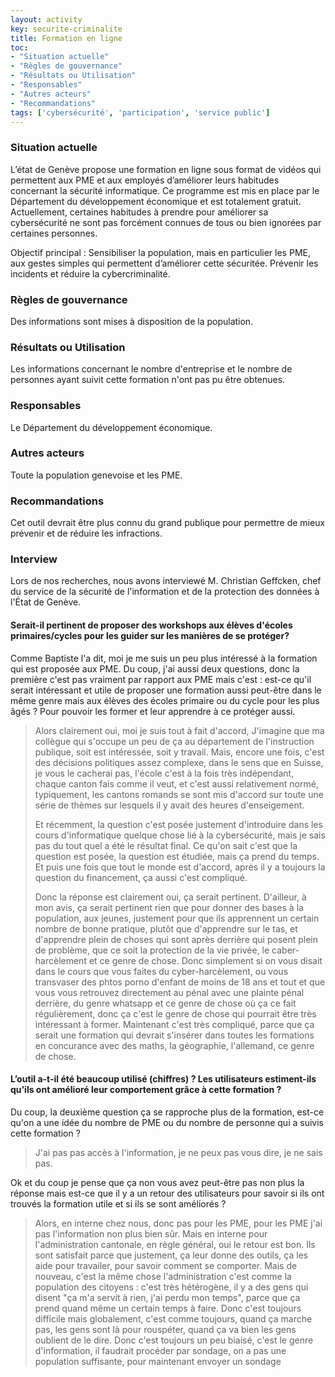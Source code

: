 ```yaml
---
layout: activity
key: securite-criminalite
title: Formation en ligne
toc:
- "Situation actuelle"
- "Règles de gouvernance"
- "Résultats ou Utilisation"
- "Responsables"
- "Autres acteurs"
- "Recommandations"
tags: ['cybersécurité', 'participation', 'service public']
---
```


### Situation actuelle

L’état de Genève propose une formation en ligne sous format de vidéos qui permettent aux PME et aux employés d’améliorer leurs habitudes concernant la sécurité informatique. Ce programme est mis en place par le Département du développement économique et est totalement gratuit.
Actuellement, certaines habitudes à prendre pour améliorer sa cybersécurité ne sont pas forcément connues de tous ou bien ignorées par certaines personnes.

Objectif principal : Sensibiliser la population, mais en particulier les PME, aux gestes simples qui permettent d’améliorer cette sécuritée. Prévenir les incidents et réduire la cybercriminalité.

### Règles de gouvernance

Des informations sont mises à disposition de la population.

### Résultats ou Utilisation

Les informations concernant le nombre d'entreprise et le nombre de personnes ayant suivit cette formation n'ont pas pu être obtenues.

### Responsables

Le Département du développement économique.

### Autres acteurs

Toute la population genevoise et les PME.

### Recommandations

Cet outil devrait être plus connu du grand publique pour permettre de mieux prévenir et de réduire les infractions.

### Interview
Lors de nos recherches, nous avons interviewé M. Christian Geffcken, chef du service de la sécurité de l'information et de la protection des données à l'État de Genève.

#### Serait-il pertinent de proposer des workshops aux élèves d'écoles primaires/cycles pour les guider sur les manières de se protéger?
Comme Baptiste l'a dit, moi je me suis un peu plus intéressé à la formation qui est proposée aux PME. Du coup, j'ai aussi deux questions, donc la première c'est pas vraiment par rapport aux PME mais c'est : est-ce qu'il serait intéressant et utile de proposer une formation aussi peut-être dans le même genre mais aux élèves des écoles primaire ou du cycle pour les plus âgés ? Pour pouvoir les former et leur apprendre à ce protéger aussi.

> Alors clairement oui, moi je suis tout à fait d'accord, J'imagine que ma collègue qui s'occupe un peu de ça au département de l'instruction publique, soit est intéressée, soit y travail. Mais, encore une fois, c'est des décisions politiques assez complexe, dans le sens que en Suisse, je vous le cacherai pas, l'école c'est à la fois très indépendant, chaque canton fais comme il veut, et c'est aussi relativement normé, typiquement, les cantons romands se sont mis d'accord sur toute une série de thèmes sur lesquels il y avait des heures d'enseigement. 
>
> Et récemment, la question c'est posée justement d'introduire dans les cours d'informatique quelque chose lié à la cybersécurité, mais je sais pas du tout quel a été le résultat final. Ce qu'on sait c'est que la question est posée, la question est étudiée, mais ça prend du temps. Et puis une fois que tout le monde est d'accord, après il y a toujours la question du financement, ça aussi c'est compliqué.
>
> Donc la réponse est clairement oui, ça serait pertinent. D'ailleur, à mon avis, ça serait pertinent rien que pour donner des bases à la population, aux jeunes, justement pour que ils apprennent un certain nombre de bonne pratique, plutôt que d'apprendre sur le tas, et d'apprendre plein de choses qui sont après derrière qui posent plein de problème, que ce soit la protection de la vie privée, le caber-harcèlement et ce genre de chose. Donc simplement si on vous disait dans le cours que vous faites du cyber-harcèlement, ou vous transvaser des phtos porno d'enfant de moins de 18 ans et tout et que vous vous retrouvez directement au pénal avec une plainte pénal derrière, du genre whatsapp et ce genre de chose où ça ce fait régulièrement, donc ça c'est le genre de chose qui pourrait être très intéressant à former. Maintenant c'est très compliqué, parce que ça serait une formation qui devrait s'insérer dans toutes les formations en concurance avec des maths, la géographie, l'allemand, ce genre de chose.

#### L’outil a-t-il été beaucoup utilisé (chiffres) ? Les utilisateurs estiment-ils qu’ils ont amélioré leur comportement grâce à cette formation ?
Du coup, la deuxième question ça se rapproche plus de la formation, est-ce qu'on a une idée du nombre de PME ou du nombre de personne qui a suivis cette formation ? 

> J'ai pas pas accès à l'information, je ne peux pas vous dire, je ne sais pas.

Ok et du coup je pense que ça non vous avez peut-être pas non plus la réponse mais est-ce que il y a un retour des utilisateurs pour savoir si ils ont trouvés la formation utile et si ils se sont améliorés ?

> Alors, en interne chez nous, donc pas pour les PME, pour les PME j'ai pas l'information non plus bien sûr. Mais en interne pour l'administration cantonale, en règle général, oui le retour est bon. Ils sont satisfait parce que justement, ça leur donne des outils, ça les aide pour travailer, pour savoir comment se comporter. Mais de nouveau, c'est la même chose l'administration c'est comme la population des citoyens : c'est très hétérogène, il y a des gens qui disent "ça m'a servit à rien, j'ai perdu mon temps", parce que ça prend quand même un certain temps à faire. Donc c'est toujours difficile mais globalement, c'est comme toujours, quand ça marche pas, les gens sont là pour rouspéter, quand ça va bien les gens oublient de le dire. Donc c'est toujours un peu biaisé, c'est le genre d'information, il faudrait procéder par sondage, on a pas une population suffisante, pour maintenant envoyer un sondage